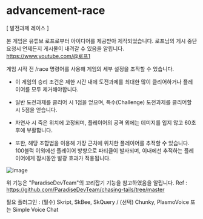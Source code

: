 # advancement-race
[ 발전과제 레이스 ]



본 게임은 유튜브 로프로부터 아이디어를 제공받아 제작되었습니다. 로프님의 게시 중단 요청시 언제든지 게시물이 내려갈 수 있음을 알립니다.
https://www.youtube.com/@로프1



게임 시작 전 /race 명령어를 사용해 게임의 세부 설정을 조작할 수 있습니다.


- 이 게임의 승리 조건은 제한 시간 내에 도전과제를 최대한 많이 클리어하거나 플레이어를 모두 제거해야합니다.

- 일반 도전과제를 클리어 시 1점을 얻으며, 특수(Challenge) 도전과제를 클리어할 시 5점을 얻습니다.

- 자연사 시 죽은 위치에 고정되며, 플레이어의 공격 외에는 데미지를 입지 않고 60초 후에 부활합니다.

- 또한, 해당 조합법을 이용해 가장 근처에 위치한 플레이어를 추적할 수 있습니다. 100블럭 이외에선 플레이어 방향으로 파티클이 발사되며, 이내에선 추적하는 플레이어에게 잠시동안 발광 효과가 적용됩니다.
  
![image](https://github.com/user-attachments/assets/d65df63a-e2f4-4f1c-ad80-9ce08d3ea4e9)



위 기능은 "ParadiseDevTeam"의 꼬리잡기 기능을 참고하였음을 알립니다.
Ref : https://github.com/ParadiseDevTeam/chasing-tails/tree/master

필요 플러그인 : (필수) Skript, SkBee, SkQuery / (선택) Chunky, PlasmoVoice 또는 Simple Voice Chat
